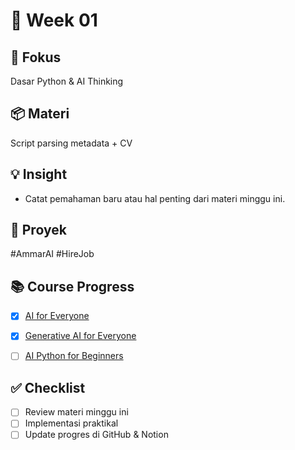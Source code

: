 # 📅 Week 01

## 🎯 Fokus
Dasar Python & AI Thinking

## 📦 Materi
Script parsing metadata + CV

## 💡 Insight
- Catat pemahaman baru atau hal penting dari materi minggu ini.

## 🔧 Proyek
#AmmarAI  #HireJob

## 📚 Course Progress
- [x] [AI for Everyone](https://www.coursera.org/learn/ai-for-everyone/home/welcome)
- [x] [Generative AI for Everyone](https://www.coursera.org/learn/generative-ai-for-everyone/home/welcome)
- [ ] [AI Python for Beginners](https://www.coursera.org/learn/ai-python-for-beginners/home/welcome)


## ✅ Checklist
- [ ] Review materi minggu ini
- [ ] Implementasi praktikal
- [ ] Update progres di GitHub & Notion
